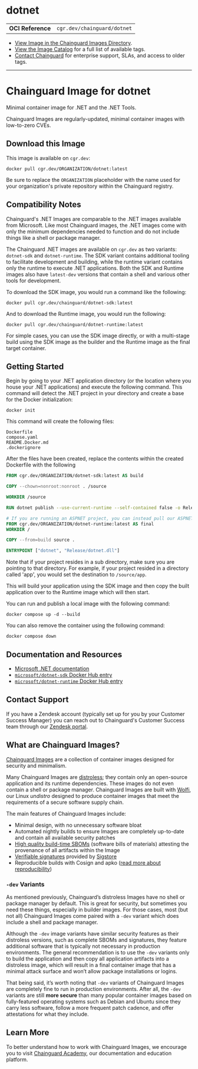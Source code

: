 <!--monopod:start-->
# dotnet
| | |
| - | - |
| **OCI Reference** | `cgr.dev/chainguard/dotnet` |


* [View Image in the Chainguard Images Directory](https://images.chainguard.dev/directory/image/dotnet/overview).
* [View the Image Catalog](https://console.chainguard.dev/images/catalog) for a full list of available tags.
* [Contact Chainguard](https://www.chainguard.dev/chainguard-images) for enterprise support, SLAs, and access to older tags.

---
<!--monopod:end-->

<!--overview:start-->
# Chainguard Image for dotnet

Minimal container image for .NET and the .NET Tools.

Chainguard Images are regularly-updated, minimal container images with low-to-zero CVEs.
<!--overview:end-->

<!--getting:start-->
## Download this Image
This image is available on `cgr.dev`:

```
docker pull cgr.dev/ORGANIZATION/dotnet:latest
```

Be sure to replace the `ORGANIZATION` placeholder with the name used for your organization's private repository within the Chainguard registry.
<!--getting:end-->

<!--body:start-->
## Compatibility Notes

Chainguard's .NET Images are comparable to the .NET images available from Microsoft.  Like most Chainguard images, the .NET images come with only the minimum dependencies needed to function and do not include things like a shell or package manager.

The Chainguard .NET images are available on `cgr.dev` as two variants: `dotnet-sdk` and `dotnet-runtime`. The SDK variant contains additional tooling to facilitate development and building, while the runtime variant contains only the runtime to execute .NET applications. Both the SDK and Runtime images also have `latest-dev` versions that contain a shell and various other tools for development.

To download the SDK image, you would run a command like the following:
 
```shell
docker pull cgr.dev/chainguard/dotnet-sdk:latest
```

And to download the Runtime image, you would run the following:

```shell
docker pull cgr.dev/chainguard/dotnet-runtime:latest
```

For simple cases, you can use the SDK image directly, or with a multi-stage build using the SDK image as the builder and the Runtime image as the final target container.


## Getting Started

Begin by going to your .NET application directory (or the location where you house your .NET applications) and execute the following command. This command will detect the .NET project in your directory and create a base for the Docker initialization:

```shell
docker init
```

This command will create the following files:

```
Dockerfile
compose.yaml
README.Docker.md
.dockerignore
```

After the files have been created, replace the contents within the created Dockerfile with the following

```Dockerfile
FROM cgr.dev/ORGANIZATION/dotnet-sdk:latest AS build

COPY --chown=nonroot:nonroot . /source

WORKDIR /source

RUN dotnet publish --use-current-runtime --self-contained false -o Release

# If you are running an ASPNET project, you can instead pull our ASPNET image cgr.dev/ORGANIZATION/aspnet-runtime:latest
FROM cgr.dev/ORGANIZATION/dotnet-runtime:latest AS final
WORKDIR /

COPY --from=build source .

ENTRYPOINT ["dotnet", "Release/dotnet.dll"]
```

Note that if your project resides in a sub directory, make sure you are pointing to that directory. For example, if your project resided in a directory called 'app', you would set the destination to `/source/app`.

This will build your application using the SDK image and then copy the built application over to the Runtime image which will then start.

You can run and publish a local image with the following command:

```shell
docker compose up -d --build
```

You can also remove the container using the following command:

```shell
docker compose down
```

## Documentation and Resources

* [Microsoft .NET documentation](https://learn.microsoft.com/en-us/dotnet/)
* [`microsoft/dotnet-sdk` Docker Hub entry](https://hub.docker.com/r/microsoft/dotnet-sdk)
* [`microsoft/dotnet-runtime` Docker Hub entry](https://hub.docker.com/r/microsoft/dotnet-runtime) 
<!--body:end-->

## Contact Support

If you have a Zendesk account (typically set up for you by your Customer Success Manager) you can reach out to Chainguard's Customer Success team through our [Zendesk portal](https://support.chainguard.dev/hc/en-us).

## What are Chainguard Images?

[Chainguard Images](https://www.chainguard.dev/chainguard-images?utm_source=readmes) are a collection of container images designed for security and minimalism.

Many Chainguard Images are [distroless](https://edu.chainguard.dev/chainguard/chainguard-images/getting-started-distroless/); they contain only an open-source application and its runtime dependencies. These images do not even contain a shell or package manager. Chainguard Images are built with [Wolfi](https://edu.chainguard.dev/open-source/wolfi/overview), our Linux _undistro_ designed to produce container images that meet the requirements of a secure software supply chain.

The main features of Chainguard Images include:

* Minimal design, with no unnecessary software bloat
* Automated nightly builds to ensure Images are completely up-to-date and contain all available security patches
* [High quality build-time SBOMs](https://edu.chainguard.dev/chainguard/chainguard-images/working-with-images/retrieve-image-sboms/) (software bills of materials) attesting the provenance of all artifacts within the Image
* [Verifiable signatures](https://edu.chainguard.dev/chainguard/chainguard-images/working-with-images/retrieve-image-sboms/) provided by [Sigstore](https://edu.chainguard.dev/open-source/sigstore/cosign/an-introduction-to-cosign/)
* Reproducible builds with Cosign and apko ([read more about reproducibility](https://www.chainguard.dev/unchained/reproducing-chainguards-reproducible-image-builds))

### `-dev` Variants

As mentioned previously, Chainguard’s distroless Images have no shell or package manager by default. This is great for security, but sometimes you need these things, especially in builder images. For those cases, most (but not all) Chainguard Images come paired with a `-dev` variant which does include a shell and package manager.

Although the `-dev` image variants have similar security features as their distroless versions, such as complete SBOMs and signatures, they feature additional software that is typically not necessary in production environments. The general recommendation is to use the `-dev` variants only to build the application and then copy all application artifacts into a distroless image, which will result in a final container image that has a minimal attack surface and won’t allow package installations or logins.

That being said, it’s worth noting that `-dev` variants of Chainguard Images are completely fine to run in production environments. After all, the `-dev` variants are still **more secure** than many popular container images based on fully-featured operating systems such as Debian and Ubuntu since they carry less software, follow a more frequent patch cadence, and offer attestations for what they include.

## Learn More

To better understand how to work with Chainguard Images, we encourage you to visit [Chainguard Academy](https://edu.chainguard.dev/), our documentation and education platform.